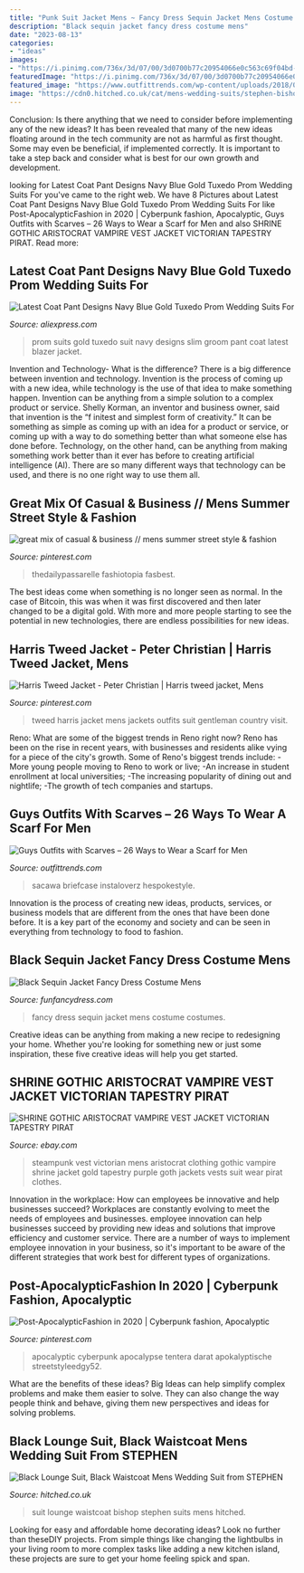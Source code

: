```yaml
---
title: "Punk Suit Jacket Mens ~ Fancy Dress Sequin Jacket Mens Costume Costumes"
description: "Black sequin jacket fancy dress costume mens"
date: "2023-08-13"
categories:
- "ideas"
images:
- "https://i.pinimg.com/736x/3d/07/00/3d0700b77c20954066e0c563c69f04bd--suit-styles-men-suits-style.jpg"
featuredImage: "https://i.pinimg.com/736x/3d/07/00/3d0700b77c20954066e0c563c69f04bd--suit-styles-men-suits-style.jpg"
featured_image: "https://www.outfittrends.com/wp-content/uploads/2018/03/patterned-scarf.jpg"
image: "https://cdn0.hitched.co.uk/cat/mens-wedding-suits/stephen-bishop/black-lounge-suit-black-waistcoat--mfvo425859.jpg"
---
```



Conclusion: Is there anything that we need to consider before implementing any of the new ideas?
It has been revealed that many of the new ideas floating around in the tech community are not as harmful as first thought. Some may even be beneficial, if implemented correctly. It is important to take a step back and consider what is best for our own growth and development.

	

		
looking for Latest Coat Pant Designs Navy Blue Gold Tuxedo Prom Wedding Suits For you've came to the right web. We have 8 Pictures about Latest Coat Pant Designs Navy Blue Gold Tuxedo Prom Wedding Suits For like Post-ApocalypticFashion in 2020 | Cyberpunk fashion, Apocalyptic, Guys Outfits with Scarves – 26 Ways to Wear a Scarf for Men and also SHRINE GOTHIC ARISTOCRAT VAMPIRE VEST JACKET VICTORIAN TAPESTRY PIRAT. Read more:
		
    
## Latest Coat Pant Designs Navy Blue Gold Tuxedo Prom Wedding Suits For

<img loading=lazy src="https://ae01.alicdn.com/kf/HTB12qCwRpXXXXb7XXXXq6xXFXXXH/Latest-Coat-Pant-Designs-Navy-Blue-Gold-Tuxedo-Prom-Wedding-Suits-For-Men-Slim-Fit-2.jpg" onerror="this.onerror=null;this.src='https://tse4.mm.bing.net/th?id=OIP.MwcrHS6oetQpwAJTxBnXBQHaH5&amp;pid=15.1';" alt="Latest Coat Pant Designs Navy Blue Gold Tuxedo Prom Wedding Suits For">

_Source: aliexpress.com_

>prom suits gold tuxedo suit navy designs slim groom pant coat latest blazer jacket. 

	

Invention and Technology- What is the difference?
There is a big difference between invention and technology. Invention is the process of coming up with a new idea, while technology is the use of that idea to make something happen. Invention can be anything from a simple solution to a complex product or service. Shelly Korman, an inventor and business owner, said that invention is the “f initest and simplest form of creativity.” It can be something as simple as coming up with an idea for a product or service, or coming up with a way to do something better than what someone else has done before. Technology, on the other hand, can be anything from making something work better than it ever has before to creating artificial intelligence (AI). There are so many different ways that technology can be used, and there is no one right way to use them all.

    
## Great Mix Of Casual &amp; Business // Mens Summer Street Style &amp; Fashion

<img loading=lazy src="https://i.pinimg.com/736x/3d/07/00/3d0700b77c20954066e0c563c69f04bd--suit-styles-men-suits-style.jpg" onerror="this.onerror=null;this.src='https://tse3.mm.bing.net/th?id=OIP.TlX5f-LCHgLMaFVN8rp8MwHaQy&amp;pid=15.1';" alt="great mix of casual &amp; business // mens summer street style &amp; fashion">

_Source: pinterest.com_

>thedailypassarelle fashiotopia fasbest. 

	

The best ideas come when something is no longer seen as normal. In the case of Bitcoin, this was when it was first discovered and then later changed to be a digital gold. With more and more people starting to see the potential in new technologies, there are endless possibilities for new ideas.

    
## Harris Tweed Jacket - Peter Christian | Harris Tweed Jacket, Mens

<img loading=lazy src="https://i.pinimg.com/736x/e2/ec/9e/e2ec9eb631aef552d9b5f158f246d077--harris-tweed-fashion-ideas.jpg" onerror="this.onerror=null;this.src='https://tse4.mm.bing.net/th?id=OIP.dOq1SdldJAhPL4x806zcxgHaJ3&amp;pid=15.1';" alt="Harris Tweed Jacket - Peter Christian | Harris tweed jacket, Mens">

_Source: pinterest.com_

>tweed harris jacket mens jackets outfits suit gentleman country visit. 

	

Reno: What are some of the biggest trends in Reno right now?
Reno has been on the rise in recent years, with businesses and residents alike vying for a piece of the city's growth. Some of Reno's biggest trends include: 
 -More young people moving to Reno to work or live; 
-An increase in student enrollment at local universities; 
-The increasing popularity of dining out and nightlife; 
-The growth of tech companies and startups.

    
## Guys Outfits With Scarves – 26 Ways To Wear A Scarf For Men

<img loading=lazy src="https://www.outfittrends.com/wp-content/uploads/2018/03/patterned-scarf.jpg" onerror="this.onerror=null;this.src='https://tse3.mm.bing.net/th?id=OIP.16nLbEsexyO4D4OSUrkK6wHaLH&amp;pid=15.1';" alt="Guys Outfits with Scarves – 26 Ways to Wear a Scarf for Men">

_Source: outfittrends.com_

>sacawa briefcase instaloverz hespokestyle. 

	

Innovation is the process of creating new ideas, products, services, or business models that are different from the ones that have been done before. It is a key part of the economy and society and can be seen in everything from technology to food to fashion.

    
## Black Sequin Jacket Fancy Dress Costume Mens

<img loading=lazy src="https://www.funfancydress.com/media/catalog/product/cache/1/image/1200x/040ec09b1e35df139433887a97daa66f/S/A/SANC_7413_c.jpg" onerror="this.onerror=null;this.src='https://tse2.mm.bing.net/th?id=OIP.DKqnBg1Nx1qiCaizYIHUbgHaKg&amp;pid=15.1';" alt="Black Sequin Jacket Fancy Dress Costume Mens">

_Source: funfancydress.com_

>fancy dress sequin jacket mens costume costumes. 

	

Creative ideas can be anything from making a new recipe to redesigning your home. Whether you're looking for something new or just some inspiration, these five creative ideas will help you get started.

    
## SHRINE GOTHIC ARISTOCRAT VAMPIRE VEST JACKET VICTORIAN TAPESTRY PIRAT

<img loading=lazy src="https://i.ebayimg.com/images/i/381277809902-0-1/s-l1000.jpg" onerror="this.onerror=null;this.src='https://tse2.mm.bing.net/th?id=OIP.chQlt3Ef56Wwpwhx_kt4EgHaMH&amp;pid=15.1';" alt="SHRINE GOTHIC ARISTOCRAT VAMPIRE VEST JACKET VICTORIAN TAPESTRY PIRAT">

_Source: ebay.com_

>steampunk vest victorian mens aristocrat clothing gothic vampire shrine jacket gold tapestry purple goth jackets vests suit wear pirat clothes. 

	

Innovation in the workplace: How can employees be innovative and help businesses succeed?
Workplaces are constantly evolving to meet the needs of employees and businesses. employee innovation can help businesses succeed by providing new ideas and solutions that improve efficiency and customer service. There are a number of ways to implement employee innovation in your business, so it's important to be aware of the different strategies that work best for different types of organizations.

    
## Post-ApocalypticFashion In 2020 | Cyberpunk Fashion, Apocalyptic

<img loading=lazy src="https://i.pinimg.com/736x/ee/54/11/ee5411fd4739fac924fe39124f336629.jpg" onerror="this.onerror=null;this.src='https://tse4.mm.bing.net/th?id=OIP.DZJBySwKdxsbNWWIbRodNAHaPO&amp;pid=15.1';" alt="Post-ApocalypticFashion in 2020 | Cyberpunk fashion, Apocalyptic">

_Source: pinterest.com_

>apocalyptic cyberpunk apocalypse tentera darat apokalyptische streetstyleedgy52. 

	

What are the benefits of these ideas?
Big Ideas can help simplify complex problems and make them easier to solve. They can also change the way people think and behave, giving them new perspectives and ideas for solving problems.

    
## Black Lounge Suit, Black Waistcoat Mens Wedding Suit From STEPHEN

<img loading=lazy src="https://cdn0.hitched.co.uk/cat/mens-wedding-suits/stephen-bishop/black-lounge-suit-black-waistcoat--mfvo425859.jpg" onerror="this.onerror=null;this.src='https://tse1.mm.bing.net/th?id=OIP.CwFIZ0QG4vBWIlIts3xWogHaLG&amp;pid=15.1';" alt="Black Lounge Suit, Black Waistcoat Mens Wedding Suit from STEPHEN">

_Source: hitched.co.uk_

>suit lounge waistcoat bishop stephen suits mens hitched. 

	

Looking for easy and affordable home decorating ideas? Look no further than theseDIY projects. From simple things like changing the lightbulbs in your living room to more complex tasks like adding a new kitchen island, these projects are sure to get your home feeling spick and span.


